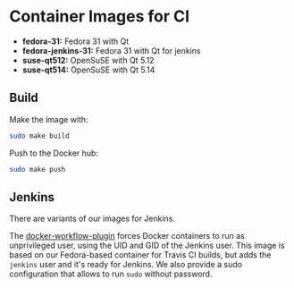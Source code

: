 Container Images for CI
=======================

 * **fedora-31:** Fedora 31 with Qt
 * **fedora-jenkins-31:** Fedora 31 with Qt for jenkins
 * **suse-qt512:** OpenSuSE with Qt 5.12
 * **suse-qt514:** OpenSuSE with Qt 5.14

## Build

Make the image with:

```sh
sudo make build
```

Push to the Docker hub:

```sh
sudo make push
```

## Jenkins

There are variants of our images for Jenkins.

The [docker-workflow-plugin](https://github.com/jenkinsci/docker-workflow-plugin)
forces Docker containers to run as unprivileged user, using the UID and GID
of the Jenkins user.
This image is based on our Fedora-based container for Travis CI builds,
but adds the `jenkins` user and it's ready for Jenkins.  We also provide
a sudo configuration that allows to run `sudo` without password.
